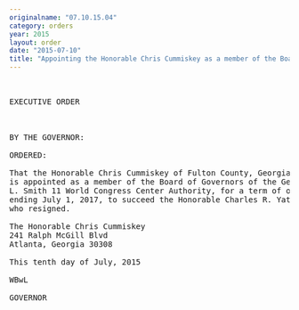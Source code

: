 ```yaml
---
originalname: "07.10.15.04"
category: orders
year: 2015
layout: order
date: "2015-07-10"
title: "Appointing the Honorable Chris Cummiskey as a member of the Board of Governors of the George L. Smith II World Congress Center Authority"
---
```

<pre>
 

EXECUTIVE ORDER

 

BY THE GOVERNOR:

ORDERED:

That the Honorable Chris Cummiskey of Fulton County, Georgia,
is appointed as a member of the Board of Governors of the George
L. Smith 11 World Congress Center Authority, for a term of ofﬁce
ending July 1, 2017, to succeed the Honorable Charles R. Yates, Jr.,
who resigned.

The Honorable Chris Cummiskey
241 Ralph McGill Blvd
Atlanta, Georgia 30308

This tenth day of July, 2015

WBwL

GOVERNOR

 

 

</pre>
